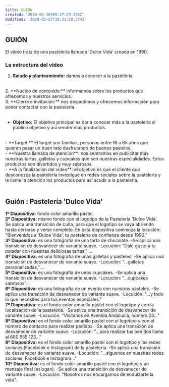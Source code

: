 ```yaml
---
title: GUIÓN
created: '2020-05-26T09:27:29.135Z'
modified: '2020-05-27T10:31:50.274Z'
---
```


## GUIÓN

El vídeo trata de una pastelería llamada 'Dulce Vida' creada en 1990.
<br>
### La estructura del vídeo
1. **Saludo y planteamiento:** damos a conocer a la pastelería.
<br>
2. **Núcleo de contenido:** informamos sobre los productos que ofrecemos y nuestros servicios.
<br>
3. **Cierre e invitación:** nos despedimos y ofrecemos información para poder contactar con la pastelería.
<br><br>

- **Objetivo:**
El objetivo principal es dar a conocer más a la pastelería al público objetivo y así vender más productos.
 <br>
- **Target:**
El target son familias, personas entre 16 a 65 años que quieren pasar un buen rato dusfrutando de buenos pasteles.
<br>
- **Nuestra llamada de atención**: nos centramos en publicitar más nuestras tartas, galletas y cupcakes que son nuestras especialidades. Estos productos son divertidos y muy sabrosos.
<br>
- **A la finalización del vídeo**: el objetivo es que el cliente que desconozca la pastelería investigue en redes sociales sobre la pastelería y le llame la atención los productos para así acudir a la pastelería.
<br><br>

## Guión : Pastelería 'Dulce Vida'
**1º Diapositiva:** fondo color amarillo pastel.<br>
**2º Diapositiva:** mismo fondo con el logotipo de la Pastelería 'Dulce Vida'. 
Se aplica una transición de cuña, para que el logotipo se vaya abriendo hasta cerrarse y verse completo. 
En esta diapositiva comienza la locución: "Bienvenidos a 'Dulce Vida', tu pastelería de confianza desde 1990."<br>
**3º Diapositiva:** es una fotografía de una tarta de chocolate.
-Se aplica una transición de desvanecer de variante suave. 
-Locución: "Dale gusto a tu paladar con nuestras deliciosas tartas," ... <br>
**4º Diapositiva:** es una fotografía de unas galletas y pasteles. 
-Se aplica una transición de desvanecer de variante suave.
-Locución: "...galletas personalizadas," ... <br>
**5º Diapositiva:** es una fotografía de unos cupcakes.
-Se aplica una transición de desvanecer de variante suave.
-Locución: "...cupcakes sabrosos"...<br>
**6º Diapositiva:** es una fotografía de un evento con nuestros pasteles.
-Se aplica una transición de desvanecer de variante suave.
-Locución: "...y todo lo que necesites para tus eventos especiales." <br>
**7º Diapositiva:** es el fondo color amarillo pastel con el logotipo y con la localización de la pastelería.
-Se aplica una transición de desvanecer de variante suave.
-Locución: "Visitanos en Avenida Andalucía, número 23..." <br>
**8º Diapositiva:** es el fondo color amarillo pastel con el logotipo y con el número de contacto para realizar pedidos.
-Se aplica una transición de desvanecer de variante suave.
-Locución: "...para realizar tus pedidos llama al 600 555 123..." <br>
**9º Diapositiva:**  es el fondo color amarillo pastel con el logotipo y las redes sociales (Facebook e Instagram) de la pastelería.
-Se aplica una transición de desvanecer de variante suave.
-Locución: "...síguenos en nuestras redes sociales, Facebook e Instagram..." <br>
**10º Diapositiva:** es el fondo color amarillo pastel con el logotipo y un mensaje final (eslogan).
-Se aplica una transición de desvanecer de variante suave.
-Locución: "Nosotros nos encargamos de endulzarte la vida".








